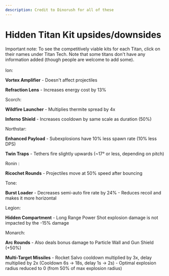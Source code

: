 ```yaml
---
description: Credit to Dinorush for all of these
---
```


# Hidden Titan Kit upsides/downsides

Important note: To see the competitively viable kits for each Titan, click on their names under Titan Tech. Note that some titans don't have any information added (though people are welcome to add some).\
\
Ion:

**Vortex Amplifier** - Doesn't affect projectiles

**Refraction Lens** - Increases energy cost by 13%

Scorch:

**Wildfire Launcher** - Multiplies thermite spread by 4x

**Inferno Shield** - Increases cooldown by same scale as duration (50%)

Northstar:

**Enhanced Payload** - Subexplosions have 10% less spawn rate (10% less DPS)

**Twin Traps** - Tethers fire slightly upwards (\~17° or less, depending on pitch)

Ronin :

**Ricochet Rounds** - Projectiles move at 50% speed after bouncing

Tone:

**Burst Loader** - Decreases semi-auto fire rate by 24% - Reduces recoil and makes it more horizontal

Legion:

**Hidden Compartment** - Long Range Power Shot explosion damage is not impacted by the -15% damage

Monarch:

**Arc Rounds** - Also deals bonus damage to Particle Wall and Gun Shield (+50%)

**Multi-Target Missiles** - Rocket Salvo cooldown multiplied by 3x, delay multiplied by 2x (Cooldown 6s → 18s, delay 1s → 2s) - Optimal explosion radius reduced to 0 (from 50% of max explosion radius)

